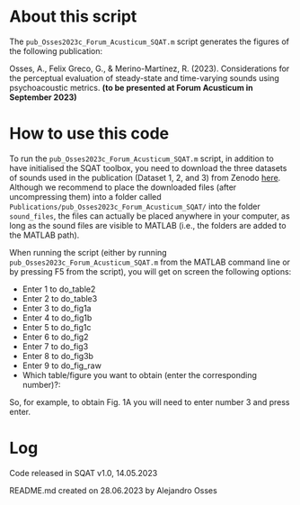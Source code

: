 # About this script

The `pub_Osses2023c_Forum_Acusticum_SQAT.m` script generates the figures of the following publication:

Osses, A., Felix Greco, G., & Merino-Martínez, R. (2023). Considerations for the perceptual evaluation of steady-state and time-varying sounds using psychoacoustic metrics. **(to be presented at Forum Acusticum in September 2023)**

# How to use this code
To run the `pub_Osses2023c_Forum_Acusticum_SQAT.m` script, in addition to have initialised the SQAT toolbox, you need to download the three datasets of sounds used in the publication (Dataset 1, 2, and 3) from Zenodo <a href="https://doi.org/10.5281/zenodo.7933489" target="_blank">here</a>. Although we recommend to place the downloaded files (after uncompressing them) into a folder called `Publications/pub_Osses2023c_Forum_Acusticum_SQAT/` into the folder `sound_files`, the files can actually be placed anywhere in your computer, as long as the sound files are visible to MATLAB (i.e., the folders are added to the MATLAB path). 

When running the script (either by running `pub_Osses2023c_Forum_Acusticum_SQAT.m` from the MATLAB command line or by pressing F5 from the script), you will get on screen the following options:
- Enter 1 to do_table2
- Enter 2 to do_table3
- Enter 3 to do_fig1a
- Enter 4 to do_fig1b
- Enter 5 to do_fig1c
- Enter 6 to do_fig2
- Enter 7 to do_fig3
- Enter 8 to do_fig3b
- Enter 9 to do_fig_raw
- Which table/figure you want to obtain (enter the corresponding number)?: 

So, for example, to obtain Fig. 1A you will need to enter number 3 and press enter.

# Log
Code released in SQAT v1.0, 14.05.2023

README.md created on 28.06.2023 by Alejandro Osses

